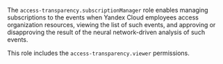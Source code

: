The `access-transparency.subscriptionManager` role enables managing subscriptions to the events when Yandex Cloud employees access organization resources, viewing the list of such events, and approving or disapproving the result of the neural network-driven analysis of such events.

This role includes the `access-transparency.viewer` permissions.

